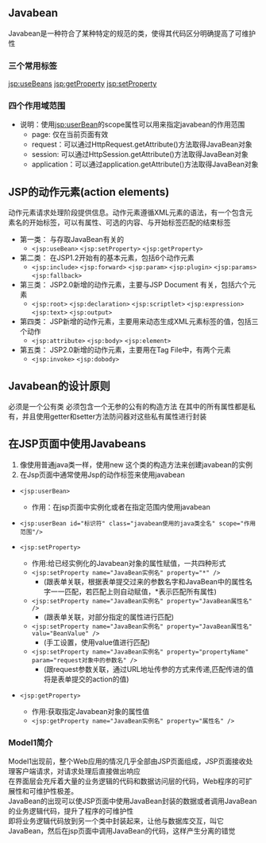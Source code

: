 ## Javabean 
Javabean是一种符合了某种特定的规范的类，使得其代码区分明确提高了可维护性

### 三个常用标签
<jsp:useBeans> <jsp:getProperty> <jsp:setProperty>

### 四个作用域范围

* 说明：使用<jsp:userBean>的scope属性可以用来指定javabean的作用范围
  * page: 仅在当前页面有效
  * request：可以通过HttpRequest.getAttribute()方法取得JavaBean对象
  * session: 可以通过HttpSession.getAttribute()方法取得JavaBean对象
  * application：可以通过application.getAttribute()方法取得JavaBean对象

## JSP的动作元素(action elements)
动作元素请求处理阶段提供信息。动作元素遵循XML元素的语法，有一个包含元素名的开始标签，可以有属性、可选的内容、与开始标签匹配的结束标签

* 第一类： 与存取JavaBean有关的
	* `<jsp:useBean>` `<jsp:setProperty>` `<jsp:getProperty>`
* 第二类： 在JSP1.2开始有的基本元素，包括6个动作元素
	* `<jsp:include>` `<jsp:forward>` `<jsp:param>` `<jsp:plugin>` `<jsp:params>`  `<jsp:fallback>`
* 第三类： JSP2.0新增的动作元素，主要与JSP Document 有关，包括六个元素
	* `<jsp:root>` `<jsp:declaration>` `<jsp:scriptlet>` `<jsp:expression>` `<jsp:text>` `<jsp:output>`
* 第四类： JSP新增的动作元素，主要用来动态生成XML元素标签的值，包括三个动作
	* `<jsp:attribute>` `<jsp:body>` `<jsp:element>` 
* 第五类： JSP2.0新增的动作元素，主要用在Tag File中，有两个元素
	* `<jsp:invoke>` `<jsp:dobody>` 



## Javabean的设计原则  
必须是一个公有类  必须包含一个无参的公有的构造方法 在其中的所有属性都是私有，并且使用getter和setter方法防问器对这些私有属性进行封装

## 在JSP页面中使用Javabeans
1. 像使用普通java类一样，使用new 这个类的构造方法来创建javabean的实例
2. 在Jsp页面中通常使用Jsp的动作标签来使用javabean
* `<jsp:userBean>`
	* 作用：在jsp页面中实例化或者在指定范围内使用javabean
* `<jsp:userBean id="标识符" class="javabean使用的java类全名" scope="作用范围"/>`

* `<jsp:setProperty>`
	* 作用:给已经实例化的Javabean对象的属性赋值，一共四种形式
	* `<jsp:setProperty name="JavaBean实例名" property="*" />`
		* (跟表单关联，根据表单提交过来的参数名字和JavaBean中的属性名字一一匹配，若匹配上则自动赋值，*表示匹配所有属性)
	* `<jsp:setProperty name="JavaBean实例名" property="JavaBean属性名" />`
		* (跟表单关联，对部分指定的属性进行匹配)
	* `<jsp:setProperty name="JavaBean实例名" property="JavaBean属性名" valu="BeanValue" />`
		* (手工设置，使用value值进行匹配)
	* `<jsp:setProperty name="JavaBean实例名" property="propertyName" param="request对象中的参数名" />`
		* (跟request参数关联，通过URL地址传参的方式来传递,匹配传进的值将是表单提交的action的值)

* `<jsp:getProperty>`
	* 作用:获取指定Javabean对象的属性值
	* `<jsp:getProperty name="JavaBean实例名" property="属性名" />`

### Model1简介  
Model1出现前，整个Web应用的情况几乎全部由JSP页面组成，JSP页面接收处理客户端请求，对请求处理后直接做出响应  
在界面层会充斥着大量的业务逻辑的代码和数据访问层的代码，Web程序的可扩展性和可维护性极差。  
JavaBean的出现可以使JSP页面中使用JavaBean封装的数据或者调用JavaBean的业务逻辑代码，提升了程序的可维护性  
即将业务逻辑代码放到另一个类中封装起来，让他与数据库交互，叫它JavaBean，然后在jsp页面中调用JavaBean的代码，这样产生分离的错觉  
    
